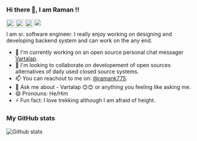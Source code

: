 ### Hi there 👋, I am Raman !!

<a href="https://twitter.com/ramank775">
  <img align="left" alt="Raman | Twitter" width="22px" src="https://cdn.jsdelivr.net/npm/simple-icons@v3/icons/twitter.svg" />
</a>
<a href="https://www.linkedin.com/in/ramank775/">
  <img align="left" alt="Raman | LinkedIn" width="22px" src="https://cdn.jsdelivr.net/npm/simple-icons@v3/icons/linkedin.svg" />
</a>
<a href="https://t.me/ramank775">
  <img align="left" alt="Raman | Telegram" width="22px" src="https://cdn.jsdelivr.net/npm/simple-icons@v3/icons/telegram.svg" />
</a>

![](https://visitor-badge.glitch.me/badge?page_id=ramank775.ramank775)

I am sr. software engineer. I really enjoy working on designing and developing backend system and can work on the any end.

- 🔭 I'm currently working on an open source personal chat messager [Vartalap](https://play.google.com/store/apps/details?id=com.one9x.vartalap).
- 👯 I'm looking to collaborate on developement of open sources alternatives of daily used closed source systems.
- 📫 You can reachout to me on: [@ramank775](https://twitter.com/@ramank775).
- 💬 Ask me about - Vartalap 😊😊 or anything you feeling like asking me.
- 😄 Pronouns: He/Him
- ⚡ Fun fact: I love trekking although I am afraid of height.

### My GitHub stats
![Github stats](https://github-readme-stats.vercel.app/api?username=ramank775&show_icons=true)
